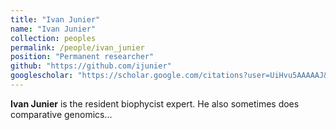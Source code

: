 ```yaml
---
title: "Ivan Junier"
name: "Ivan Junier"
collection: peoples
permalink: /people/ivan_junier
position: "Permanent researcher"
github: "https://github.com/ijunier"
googlescholar: "https://scholar.google.com/citations?user=UiHvu5AAAAAJ&hl=en"
---
```


**Ivan Junier** is the resident biophycist expert. He also sometimes does
comparative genomics...
